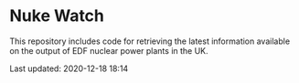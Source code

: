 # Nuke Watch

This repository includes code for retrieving the latest information available on the output of EDF nuclear power plants in the UK.

Last updated: 2020-12-18 18:14